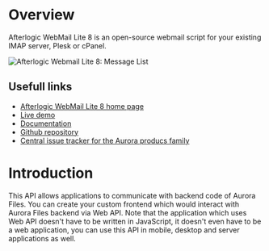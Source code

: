 # Overview
Afterlogic WebMail Lite 8 is an open-source webmail script for your existing IMAP server, Plesk or cPanel.

![Afterlogic Webmail Lite 8: Message List](https://afterlogic.org/images/products/wml8/afterlogic-webmail-lite-8-message-list.png)

## Usefull links
- [Afterlogic WebMail Lite 8 home page](https://afterlogic.org/webmail-lite-8)
- [Live demo](https://lite8.afterlogic.com)
- [Documentation](https://afterlogic.com/docs/webmail-lite-8)
- [Github repository](https://github.com/afterlogic/webmail-lite-8)
- [Central issue tracker for the Aurora producs family](https://github.com/afterlogic/aurora-platform/issues)

# Introduction
This API allows applications to communicate with backend code of Aurora Files. You can create your custom frontend which would interact with Aurora Files backend via Web API. Note that the application which uses Web API doesn't have to be written in JavaScript, it doesn't even have to be a web application, you can use this API in mobile, desktop and server applications as well.
